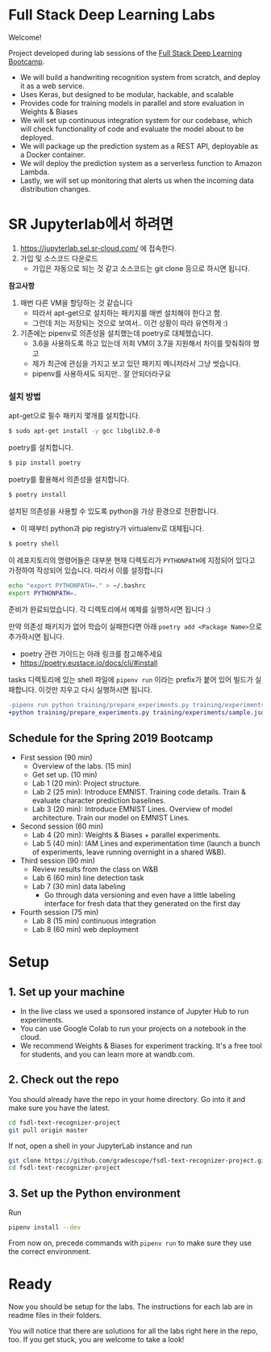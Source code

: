 # Full Stack Deep Learning Labs

Welcome!

Project developed during lab sessions of the [Full Stack Deep Learning Bootcamp](https://fullstackdeeplearning.com).

- We will build a handwriting recognition system from scratch, and deploy it as a web service.
- Uses Keras, but designed to be modular, hackable, and scalable
- Provides code for training models in parallel and store evaluation in Weights & Biases
- We will set up continuous integration system for our codebase, which will check functionality of code and evaluate the model about to be deployed.
- We will package up the prediction system as a REST API, deployable as a Docker container.
- We will deploy the prediction system as a serverless function to Amazon Lambda.
- Lastly, we will set up monitoring that alerts us when the incoming data distribution changes.

# SR Jupyterlab에서 하려면

1. https://jupyterlab.sel.sr-cloud.com/ 에 접속한다.
2. 가입 및 소스코드 다운로드
    - 가입은 자동으로 되는 것 같고 소스코드는 git clone 등으로 하시면 됩니다.

**참고사항**

1. 매번 다른 VM을 할당하는 것 같습니다
    - 따라서 apt-get으로 설치하는 패키지를 매번 설치해야 한다고 함.
    - 그런데 저는 저장되는 것으로 보여서.. 이건 상황이 따라 유연하게 :)
2. 기존에는 pipenv로 의존성을 설치했는데 poetry로 대체했습니다.
    - 3.6을 사용하도록 하고 있는데 저희 VM이 3.7을 지원해서 차이를 맞춰줘야 했고
    - 제가 최근에 관심을 가지고 보고 있던 패키지 메니저라서 그냥 썻습니다.
    - pipenv를 사용하셔도 되지만.. 잘 안되더라구요

### 설치 방법

apt-get으로 필수 패키지 몇개를 설치합니다.

```bash
$ sudo apt-get install -y gcc libglib2.0-0
```

poetry를 설치합니다.

```bash
$ pip install poetry
```

poetry를 활용해서 의존성을 설치합니다.

```bash
$ poetry install
```

설치된 의존성을 사용할 수 있도록 python을 가상 환경으로 전환합니다.

- 이 때부터 python과 pip registry가 virtualenv로 대체됩니다.

```sh
$ poetry shell
```

이 레포지토리의 명령어들은 대부분 현재 디렉토리가 `PYTHONPATH`에 지정되어 있다고 가정하여 작성되어 있습니다. 따라서 이를 설정합니다

```sh
echo "export PYTHONPATH=." > ~/.bashrc
export PYTHONPATH=.
```

준비가 완료되었습니다.
각 디렉토리에서 예제를 실행하시면 됩니다 :)

만약 의존성 패키지가 없어 학습이 실패한다면 아래 `poetry add <Package Name>`으로 추가하시면 됩니다.

- poetry 관련 가이드는 아래 링크를 참고해주세요
- https://poetry.eustace.io/docs/cli/#install

tasks 디렉토리에 있는 shell 파일에 `pipenv run` 이라는 prefix가 붙어 있어 빌드가 실패합니다. 이것만 지우고 다시 실행하시면 됩니다.

```diff
-pipenv run python training/prepare_experiments.py training/experiments/sample.json
+python training/prepare_experiments.py training/experiments/sample.json
```

## Schedule for the Spring 2019 Bootcamp

- First session (90 min)
  - Overview of the labs. (15 min)
  - Get set up. (10 min)
  - Lab 1 (20 min): Project structure. 
  - Lab 2 (25 min): Introduce EMNIST. Training code details. Train & evaluate character prediction baselines.
  - Lab 3 (20 min): Introduce EMNIST Lines. Overview of model architecture. Train our model on EMNIST Lines.
- Second session (60 min)
  - Lab 4 (20 min): Weights & Biases + parallel experiments.
  - Lab 5 (40 min): IAM Lines and experimentation time (launch a bunch of experiments, leave running overnight in a shared W&B).
- Third session (90 min)
  - Review results from the class on W&B
  - Lab 6 (60 min) line detection task
  - Lab 7 (30 min) data labeling
    - Go through data versioning and even have a little labeling interface for fresh data that they generated on the first day
- Fourth session (75 min)
  - Lab 8 (15 min) continuous integration
  - Lab 8 (60 min) web deployment

# Setup


## 1. Set up your machine

- In the live class we used a sponsored instance of Jupyter Hub to run experiments. 
- You can use Google Colab to run your projects on a notebook in the cloud.
- We recommend Weights & Biases for experiment tracking. It's a free tool for students, and you can learn more at wandb.com.


## 2. Check out the repo

You should already have the repo in your home directory. Go into it and make sure you have the latest.

```sh
cd fsdl-text-recognizer-project
git pull origin master
```

If not, open a shell in your JupyterLab instance and run

```sh
git clone https://github.com/gradescope/fsdl-text-recognizer-project.git
cd fsdl-text-recognizer-project
```


## 3. Set up the Python environment

Run

```sh
pipenv install --dev
```

From now on, precede commands with `pipenv run` to make sure they use the correct
environment.

# Ready

Now you should be setup for the labs. The instructions for each lab are in readme files in their folders.

You will notice that there are solutions for all the labs right here in the repo, too.
If you get stuck, you are welcome to take a look!
